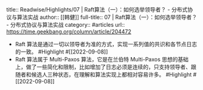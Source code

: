 title:: Readwise/Highlights/07 | Raft算法（一）：如何选举领导者？ - 分布式协议与算法实战
author:: [[韩健]]
full-title:: 07 | Raft算法（一）：如何选举领导者？ - 分布式协议与算法实战
category:: #articles
url:: https://time.geekbang.org/column/article/204472

- Raft 算法是通过一切以领导者为准的方式，实现一系列值的共识和各节点日志的一致。 #Highlight #[[2022-09-08]]
- Raft 算法属于 Multi-Paxos 算法，它是在兰伯特 Multi-Paxos 思想的基础上，做了一些简化和限制，比如增加了日志必须是连续的，只支持领导者、跟随者和候选人三种状态，在理解和算法实现上都相对容易许多。 #Highlight #[[2022-09-08]]